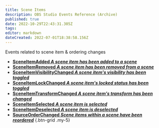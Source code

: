 ```yaml
---
title: Scene Items
description: OBS Studio Events Reference (Archive)
published: true
date: 2022-10-29T22:43:31.305Z
tags: 
editor: markdown
dateCreated: 2022-07-01T18:38:58.156Z
---
```


Events related to scene item & ordering changes
* [**SceneItemAdded *A scene item has been added to a scene***](/Broadcasters/OBS/Archive/Events/Scene-Items/SceneItemAdded)
* [**SceneItemRemoved *A scene item has been removed from a scene***](/Broadcasters/OBS/Archive/Events/Scene-Items/SceneItemRemoved)
* [**SceneItemVisibilityChanged *A scene item's visibility has been toggled***](/Broadcasters/OBS/Archive/Events/Scene-Items/SceneItemVisibilityChanged)
* [**SceneItemLockChanged *A scene item's locked status has been toggled***](/Broadcasters/OBS/Archive/Events/Scene-Items/SceneItemLockChanged)
* [**SceneItemTransformChanged *A scene item's transform has been changed***](/Broadcasters/OBS/Archive/Events/Scene-Items/SceneItemTransformChanged)
* [**SceneItemSelected *A scene item is selected***](/Broadcasters/OBS/Archive/Events/Scene-Items/SceneItemSelected)
* [**SceneItemDeselected *A scene item is deselected***](/Broadcasters/OBS/Archive/Events/Scene-Items/SceneItemDeselected)
* [**SourceOrderChanged *Scene items within a scene have been reordered***](/Broadcasters/OBS/Archive/Events/Scene-Items/SourceOrderChanged)
{.btn-grid .my-5}